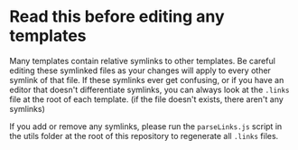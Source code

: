 # Read this before editing any templates
Many templates contain relative symlinks to other templates. Be
careful editing these symlinked files as your changes will apply
to every other symlink of that file. If these symlinks ever get
confusing, or if you have an editor that doesn't differentiate
symlinks, you can always look at the `.links` file at the root of
each template. (if the file doesn't exists, there aren't any
symlinks)

If you add or remove any symlinks, please run the `parseLinks.js`
script in the utils folder at the root of this repository to
regenerate all `.links` files.
